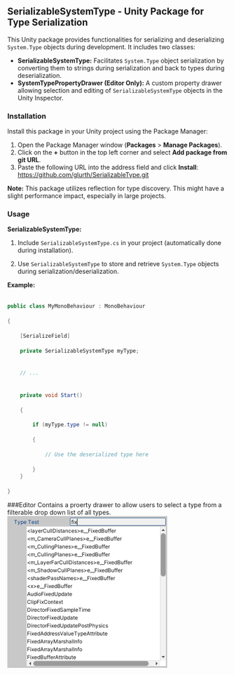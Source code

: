 ## SerializableSystemType - Unity Package for Type Serialization

This Unity package provides functionalities for serializing and deserializing `System.Type` objects during development. It includes two classes:

* **SerializableSystemType:** Facilitates `System.Type` object serialization by converting them to strings during serialization and back to types during deserialization.
* **SystemTypePropertyDrawer (Editor Only):** A custom property drawer allowing selection and editing of `SerializableSystemType` objects in the Unity Inspector.

### Installation

Install this package in your Unity project using the Package Manager:

1. Open the Package Manager window (**Packages** > **Manage Packages**).
2. Click on the **+** button in the top left corner and select **Add package from git URL**.
3. Paste the following URL into the address field and click **Install**: https://github.com/glurth/SerializableType.git

**Note:** This package utilizes reflection for type discovery. This might have a slight performance impact, especially in large projects.



### Usage

**SerializableSystemType:**


1. Include `SerializableSystemType.cs` in your project (automatically done during installation).

2. Use `SerializableSystemType` to store and retrieve `System.Type` objects during serialization/deserialization.


**Example:**


```C#

public class MyMonoBehaviour : MonoBehaviour

{
  
	[SerializeField]
  
	private SerializableSystemType myType;

  
	// ...

  
	private void Start()
  
	{
    
		if (myType.type != null)

		{
      
			// Use the deserialized type here
    
		}
	}

}
```

###Editor
Contains a proerty drawer to allow users to select a type from a filterable drop down list of all types.
![Editor Example](https://github.com/glurth/SerializableType/blob/main/EditorExample.png)
